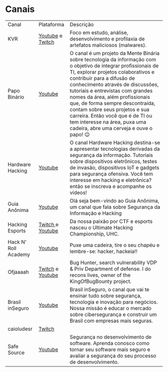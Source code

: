 # Canais

<table>
    <tbody>
        <tr>
            <td>Canal</td>
            <td>Plataforma</td>
            <td>Descrição</td>
        </tr>
        <tr>
            <td>KVR</td>
            <td>
                <a href="https://www.youtube.com/channel/UCNW-yX8ZSWfnDPOIRUr072w">Youtube</a> e <a href="https://www.twitch.tv/kenzovirusresearcher"> Twitch</a>
            </td>
            <td>Foco em estudo, análise, desenvolvimento e profilaxia de artefatos maliciosos (malwares).</td>
        </tr>
        <tr>
            <td>Papo Binário</td>
            <td>
                <a href="https://www.youtube.com/channel/UCuQ8zW9VmVyml7KytSqJDzg">Youtube</a>
            </td>
            <td>O canal é um projeto da Mente Binária sobre tecnologia da informação com o objetivo de integrar profissionais de TI, explorar projetos colaborativos e contribuir para a difusão de conhecimento através de discussões, tutoriais e entrevistas com grandes nomes da área, além profissionais que, de forma sempre descontraída, contam sobre seus projetos e sua carreira. Então você que é de TI ou tem interesse na área, puxa uma cadeira, abre uma cerveja e ouve o papo! 😉</td>
        </tr>
                <tr>
            <td>Hardware Hacking</td>
            <td>
                <a href="https://www.youtube.com/channel/UCEyOwgMMfo8aJc4vZm6mYWw">Youtube</a>
            </td>
            <td>O canal Hardware Hacking destina-se a apresentar tecnologias derivadas da segurança da informação. Tutoriais sobre dispositivos eletrônicos, testes de invasão, dispositivos IoT e gadgets para segurança ofensiva.
Você tem interesse em hacking e eletrônica? então se inscreva e acompanhe os vídeos!</td>
        </tr>
         <tr>
            <td>Guia Anônima</td>
            <td>
                <a href="https://www.youtube.com/channel/UCkfyKm2S5eSurJDt3TATq-A">Youtube</a>
            </td>
            <td>Olá seja bem-vindo ao Guia Anônima, um canal que fala sobre Segurança da Informação e Hacking</td>
        </tr>
        <tr>
            <td>Hacking Esports</td>
            <td>
               <a href="https://www.twitch.tv/hackingesports"> Twitch </a> e <a href="https://www.youtube.com/channel/UCSjDBJ9bjqZ40yBxv-jukNg">Youtube</a>
            </td>
            <td>Da nossa paixão por CTF e esports nasceu o Ultimate Hacking Championship, UHC.</td>
        </tr>
         <tr>
            <td>
                 Hack N' Roll Academy<a>
            </td>
            <td>
                <a href="https://www.youtube.com/channel/UCcYYP7JizTd24W9Mr7FIhxw">Youtube</a>
            </td>
            <td>Puxe uma cadeira, tire o seu chapéu e lembre-se: hacker, hackeia!!</td>
        </tr>
        <tr>
            <td>Ofjaaaah</td>
            <td>
                <a href="https://www.twitch.tv/ofjaaaah"> Twitch</a> e <a href="https://www.youtube.com/c/OFJAAAH">Youtube</a>
            </td>
            <td>Bug Hunter, search vulnerability VDP & Priv Department of defense. I do recons lives, owner of the KingOfBugBounty project.</td>
        </tr>
        <tr>
            <td>Brasil inSeguro</td>
            <td>
                <a href="https://www.youtube.com/c/BrasilinSeguro"> Youtube</a>
            </td>
            <td>
                Brasil inSeguro, o canal que vai te ensinar tudo sobre segurança, tecnologia e inovação para negócios. Nossa missão é educar o mercado sobre cibersegurança e construir um Brasil com empresas mais seguras. 
            </td>
        </tr>
        <tr>
            <td>caioludesr</td>
            <td>
                <a href="https://www.twitch.tv/caioluders">Twitch</a>
            </td>
            <td></td>
        </tr>
         <tr>
            <td>Safe Source</td>
            <td>
                <a href="https://www.youtube.com/channel/UCWFmlmegFcu6lvAmeBtV3cg"> Youtube</a>
            </td>
            <td>
                 Segurança no desenvolvimento de software. Aprenda conosco como tornar seu software mais seguro e avaliar a segurança do seu processo de desenvolvimento. 
            </td>
        </tr>
    </tbody>
</table>
